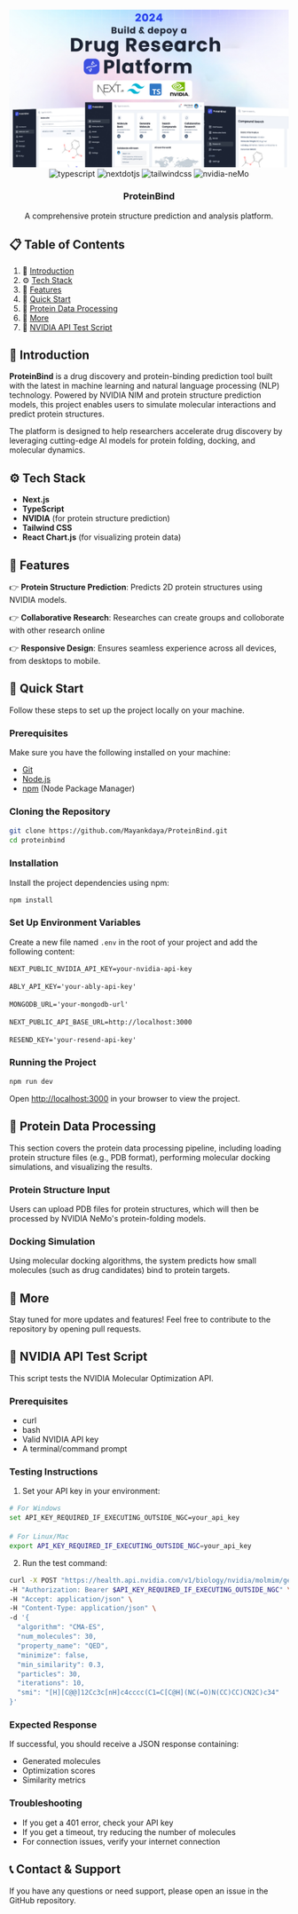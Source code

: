 <div align="center">
  <br />      <img src="./public/drug_research.jpg" alt="ProteinBind Project Banner">
  
  <br />

  <div>
    <img src="https://img.shields.io/badge/-TypeScript-black?style=for-the-badge&logoColor=white&logo=typescript&color=3178C6" alt="typescript" />
    <img src="https://img.shields.io/badge/-Next_JS-black?style=for-the-badge&logoColor=white&logo=nextdotjs&color=000000" alt="nextdotjs" />
    <img src="https://img.shields.io/badge/-Tailwind_CSS-black?style=for-the-badge&logoColor=white&logo=tailwindcss&color=06B6D4" alt="tailwindcss" />
    <img src="https://img.shields.io/badge/-NVIDIA_NIM-black?style=for-the-badge&logoColor=white&logo=nvidia&color=76B900" alt="nvidia-neMo" />
  </div>

  <h3 align="center">ProteinBind</h3>

   <div align="center">
     A comprehensive protein structure prediction and analysis platform.
    </div>
</div>

## 📋 <a name="table">Table of Contents</a>

1. 🤖 [Introduction](#introduction)
2. ⚙️ [Tech Stack](#tech-stack)
3. 🔋 [Features](#features)
4. 🤸 [Quick Start](#quick-start)
5. 🧬 [Protein Data Processing](#protein-data)
6. 🚀 [More](#more)
7. 🧪 [NVIDIA API Test Script](#nvidia-api-test-script)

## <a name="introduction">🤖 Introduction</a>

**ProteinBind** is a drug discovery and protein-binding prediction tool built with the latest in machine learning and natural language processing (NLP) technology. Powered by NVIDIA NIM and protein structure prediction models, this project enables users to simulate molecular interactions and predict protein structures.

The platform is designed to help researchers accelerate drug discovery by leveraging cutting-edge AI models for protein folding, docking, and molecular dynamics.

## <a name="tech-stack">⚙️ Tech Stack</a>

- **Next.js**
- **TypeScript**
- **NVIDIA** (for protein structure prediction)
- **Tailwind CSS**
- **React Chart.js** (for visualizing protein data)

## <a name="features">🔋 Features</a>

👉 **Protein Structure Prediction**: Predicts 2D protein structures using NVIDIA models.

👉 **Collaborative Research**: Researches can create groups and colloborate with other research online

👉 **Responsive Design**: Ensures seamless experience across all devices, from desktops to mobile.

## <a name="quick-start">🤸 Quick Start</a>

Follow these steps to set up the project locally on your machine.

### **Prerequisites**

Make sure you have the following installed on your machine:

- [Git](https://git-scm.com/)
- [Node.js](https://nodejs.org/en)
- [npm](https://www.npmjs.com/) (Node Package Manager)

### **Cloning the Repository**

```bash
git clone https://github.com/Mayankdaya/ProteinBind.git
cd proteinbind
```

### **Installation**

Install the project dependencies using npm:

```bash
npm install
```

### **Set Up Environment Variables**

Create a new file named `.env` in the root of your project and add the following content:

```env
NEXT_PUBLIC_NVIDIA_API_KEY=your-nvidia-api-key

ABLY_API_KEY='your-ably-api-key'

MONGODB_URL='your-mongodb-url'

NEXT_PUBLIC_API_BASE_URL=http://localhost:3000

RESEND_KEY='your-resend-api-key'
```

### **Running the Project**

```bash
npm run dev
```

Open [http://localhost:3000](http://localhost:3000) in your browser to view the project.

## <a name="protein-data">🧬 Protein Data Processing</a>

This section covers the protein data processing pipeline, including loading protein structure files (e.g., PDB format), performing molecular docking simulations, and visualizing the results.

### **Protein Structure Input**

Users can upload PDB files for protein structures, which will then be processed by NVIDIA NeMo's protein-folding models.

### **Docking Simulation**

Using molecular docking algorithms, the system predicts how small molecules (such as drug candidates) bind to protein targets.

## <a name="more">🚀 More</a>

Stay tuned for more updates and features! Feel free to contribute to the repository by opening pull requests.

## <a name="nvidia-api-test-script">🧪 NVIDIA API Test Script</a>

This script tests the NVIDIA Molecular Optimization API.

### **Prerequisites**

- curl
- bash
- Valid NVIDIA API key
- A terminal/command prompt

### **Testing Instructions**

1. Set your API key in your environment:
```bash
# For Windows
set API_KEY_REQUIRED_IF_EXECUTING_OUTSIDE_NGC=your_api_key

# For Linux/Mac
export API_KEY_REQUIRED_IF_EXECUTING_OUTSIDE_NGC=your_api_key
```

2. Run the test command:
```bash
curl -X POST "https://health.api.nvidia.com/v1/biology/nvidia/molmim/generate" \
-H "Authorization: Bearer $API_KEY_REQUIRED_IF_EXECUTING_OUTSIDE_NGC" \
-H "Accept: application/json" \
-H "Content-Type: application/json" \
-d '{
  "algorithm": "CMA-ES",
  "num_molecules": 30,
  "property_name": "QED",
  "minimize": false,
  "min_similarity": 0.3,
  "particles": 30,
  "iterations": 10,
  "smi": "[H][C@@]12Cc3c[nH]c4cccc(C1=C[C@H](NC(=O)N(CC)CC)CN2C)c34"
}'
```

### **Expected Response**
If successful, you should receive a JSON response containing:
- Generated molecules
- Optimization scores
- Similarity metrics

### **Troubleshooting**
- If you get a 401 error, check your API key
- If you get a timeout, try reducing the number of molecules
- For connection issues, verify your internet connection

## 📞 **Contact & Support**

If you have any questions or need support, please open an issue in the GitHub repository.
